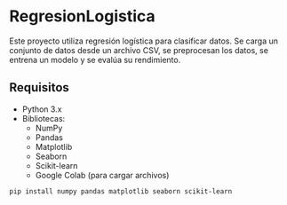 # RegresionLogistica

Este proyecto utiliza regresión logística para clasificar datos. Se carga un conjunto de datos desde un archivo CSV, se preprocesan los datos, se entrena un modelo y se evalúa su rendimiento.

## Requisitos

- Python 3.x
- Bibliotecas:
  - NumPy
  - Pandas
  - Matplotlib
  - Seaborn
  - Scikit-learn
  - Google Colab (para cargar archivos)

```bash
pip install numpy pandas matplotlib seaborn scikit-learn

